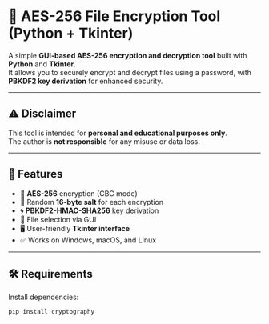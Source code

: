 # 🔐 AES-256 File Encryption Tool (Python + Tkinter)

A simple **GUI-based AES-256 encryption and decryption tool** built with **Python** and **Tkinter**.  
It allows you to securely encrypt and decrypt files using a password, with **PBKDF2 key derivation** for enhanced security.

---

## ⚠️ Disclaimer
This tool is intended for **personal and educational purposes only**.  
The author is **not responsible** for any misuse or data loss.

---

## 📌 Features
- 🔑 **AES-256** encryption (CBC mode)
- 🧂 Random **16-byte salt** for each encryption
- 🌀 **PBKDF2-HMAC-SHA256** key derivation
- 📁 File selection via GUI
- 🖥️ User-friendly **Tkinter interface**
- ✅ Works on Windows, macOS, and Linux

---

## 🛠 Requirements

Install dependencies:
```bash
pip install cryptography
